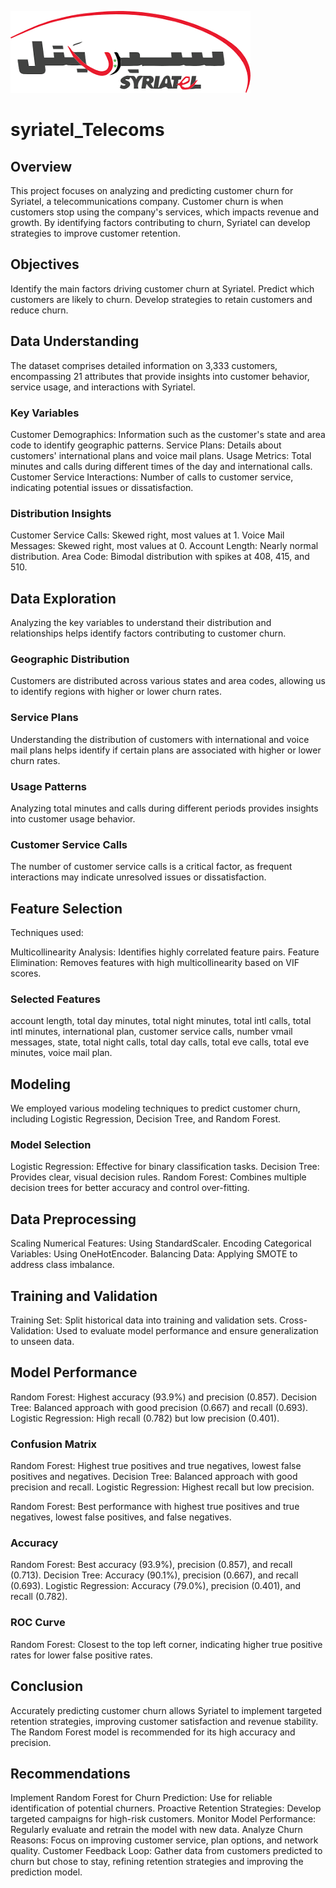 ![](download.png)
# syriatel_Telecoms
## Overview
This project focuses on analyzing and predicting customer churn for Syriatel, a telecommunications company. Customer churn is when customers stop using the company's services, which impacts revenue and growth. By identifying factors contributing to churn, Syriatel can develop strategies to improve customer retention.

## Objectives
Identify the main factors driving customer churn at Syriatel.
Predict which customers are likely to churn.
Develop strategies to retain customers and reduce churn.

## Data Understanding
The dataset comprises detailed information on 3,333 customers, encompassing 21 attributes that provide insights into customer behavior, service usage, and interactions with Syriatel.

### Key Variables
Customer Demographics: Information such as the customer's state and area code to identify geographic patterns.
Service Plans: Details about customers' international plans and voice mail plans.
Usage Metrics: Total minutes and calls during different times of the day and international calls.
Customer Service Interactions: Number of calls to customer service, indicating potential issues or dissatisfaction.

### Distribution Insights
Customer Service Calls: Skewed right, most values at 1.
Voice Mail Messages: Skewed right, most values at 0.
Account Length: Nearly normal distribution.
Area Code: Bimodal distribution with spikes at 408, 415, and 510.

## Data Exploration
Analyzing the key variables to understand their distribution and relationships helps identify factors contributing to customer churn.

### Geographic Distribution
Customers are distributed across various states and area codes, allowing us to identify regions with higher or lower churn rates.
### Service Plans
Understanding the distribution of customers with international and voice mail plans helps identify if certain plans are associated with higher or lower churn rates.
### Usage Patterns
Analyzing total minutes and calls during different periods provides insights into customer usage behavior.
### Customer Service Calls
The number of customer service calls is a critical factor, as frequent interactions may indicate unresolved issues or dissatisfaction.

## Feature Selection
Techniques used:

Multicollinearity Analysis: Identifies highly correlated feature pairs.
Feature Elimination: Removes features with high multicollinearity based on VIF scores.
### Selected Features
account length, total day minutes, total night minutes, total intl calls, total intl minutes, international plan, customer service calls, number vmail messages, state, total night calls, total day calls, total eve calls, total eve minutes, voice mail plan.

## Modeling
We employed various modeling techniques to predict customer churn, including Logistic Regression, Decision Tree, and Random Forest.

### Model Selection
Logistic Regression: Effective for binary classification tasks.
Decision Tree: Provides clear, visual decision rules.
Random Forest: Combines multiple decision trees for better accuracy and control over-fitting.
## Data Preprocessing
Scaling Numerical Features: Using StandardScaler.
Encoding Categorical Variables: Using OneHotEncoder.
Balancing Data: Applying SMOTE to address class imbalance.
## Training and Validation
Training Set: Split historical data into training and validation sets.
Cross-Validation: Used to evaluate model performance and ensure generalization to unseen data.
## Model Performance
Random Forest: Highest accuracy (93.9%) and precision (0.857).
Decision Tree: Balanced approach with good precision (0.667) and recall (0.693).
Logistic Regression: High recall (0.782) but low precision (0.401).
### Confusion Matrix
Random Forest: Highest true positives and true negatives, lowest false positives and negatives.
Decision Tree: Balanced approach with good precision and recall.
Logistic Regression: Highest recall but low precision.

Random Forest: Best performance with highest true positives and true negatives, lowest false positives, and false negatives.

### Accuracy
Random Forest: Best accuracy (93.9%), precision (0.857), and recall (0.713).
Decision Tree: Accuracy (90.1%), precision (0.667), and recall (0.693).
Logistic Regression: Accuracy (79.0%), precision (0.401), and recall (0.782).

### ROC Curve
Random Forest: Closest to the top left corner, indicating higher true positive rates for lower false positive rates.
## Conclusion
Accurately predicting customer churn allows Syriatel to implement targeted retention strategies, improving customer satisfaction and revenue stability. The Random Forest model is recommended for its high accuracy and precision.

## Recommendations
Implement Random Forest for Churn Prediction: Use for reliable identification of potential churners.
Proactive Retention Strategies: Develop targeted campaigns for high-risk customers.
Monitor Model Performance: Regularly evaluate and retrain the model with new data.
Analyze Churn Reasons: Focus on improving customer service, plan options, and network quality.
Customer Feedback Loop: Gather data from customers predicted to churn but chose to stay, refining retention strategies and improving the prediction model.
